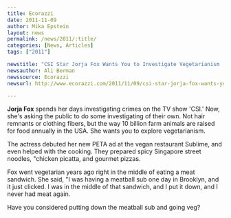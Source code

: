 ```yaml
---
title: Ecorazzi
date: 2011-11-09
author: Mika Epstein
layout: news
permalink: /news/2011/:title/
categories: [News, Articles]
tags: ["2011"]

newstitle: "CSI Star Jorja Fox Wants You to Investigate Vegetarianism  "
newsauthor: Ali Berman  
newssource: Ecorazzi  
newsurl: http://www.ecorazzi.com/2011/11/09/csi-star-jorja-fox-wants-you-to-investigate-vegetarianism/  

---
```


**Jorja Fox** spends her days investigating crimes on the TV show 'CSI.' Now, she's asking the public to do some investigating of their own. Not hair remnants or clothing fibers, but the way 10 billion farm animals are raised for food annually in the USA. She wants you to explore vegetarianism.

The actress debuted her new PETA ad at the vegan restaurant Sublime, and even helped with the cooking. They prepared spicy Singapore street noodles, "chicken picatta, and gourmet pizzas.

Fox went vegetarian years ago right in the middle of eating a meat sandwich. She said, "I was having a meatball sub one day in Brooklyn, and it just clicked. I was in the middle of that sandwich, and I put it down, and I never had meat again.

Have you considered putting down the meatball sub and going veg?  
